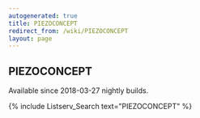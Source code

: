 ```yaml
---
autogenerated: true
title: PIEZOCONCEPT
redirect_from: /wiki/PIEZOCONCEPT
layout: page
---
```


## PIEZOCONCEPT

Available since 2018-03-27 nightly builds.

{% include Listserv_Search text="PIEZOCONCEPT" %}

